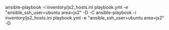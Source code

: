 ansible-playbook -i inventory/js2_hosts.ini playbook.yml -e "ansible_ssh_user=ubuntu area=js2" -D -C
ansible-playbook -i inventory/js2_hosts.ini playbook.yml -e "ansible_ssh_user=ubuntu area=js2" -D
